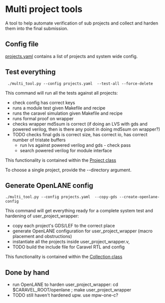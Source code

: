# Multi project tools

A tool to help automate verification of sub projects and collect and harden them into the final submission.

## Config file

[projects.yaml](projects.yaml) contains a list of projects and system wide config.

## Test everything

     ./multi_tool.py --config projects.yaml  --test-all --force-delete

This command will run all the tests against all projects: 

* check config has correct keys
* runs a module test given Makefile and recipe
* runs the caravel simulation given Makefile and recipe
* runs formal proof on wrapper
* checks wrapper md5sum is correct (if doing an LVS with gds and powered verilog, then is there any point in doing md5sum on wrapper?)
* TODO checks final gds is correct size, has correct io, has correct number of tristate buffers
    * run lvs against powered verilog and gds - check pass
    * search powered verilog for module interface

This functionality is contained within the [Project class](project.py)

To choose a single project, provide the --directory argument.

## Generate OpenLANE config

    ./multi_tool.py --config projects.yaml  --copy-gds --create-openlane-config

This command will get everything ready for a complete system test and hardening of user_project_wrapper:

* copy each project's GDS/LEF to the correct place
* generate OpenLANE configuration for user_project_wrapper (macro placement and obstructions)
* instantiate all the projects inside user_project_wrapper.v, 
* TODO build the include file for Caravel RTL and config

This functionality is contained within the [Collection class](collect.py)

## Done by hand

* run OpenLANE to harden user_project_wrapper: cd $CARAVEL_ROOT/openlane ; make user_project_wrapper
* TODO still haven't hardened upw. use mpw-one-c?
